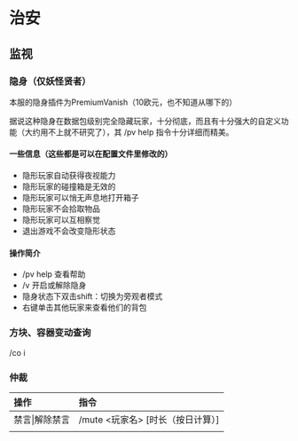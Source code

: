 # 治安

## 监视

### 隐身（仅妖怪贤者）

本服的隐身插件为PremiumVanish（10欧元，也不知道从哪下的）

据说这种隐身在数据包级别完全隐藏玩家，十分彻底，而且有十分强大的自定义功能（大约用不上就不研究了），其 /pv help 指令十分详细而精美。

#### 一些信息（这些都是可以在配置文件里修改的）

* 隐形玩家自动获得夜视能力
* 隐形玩家的碰撞箱是无效的
* 隐形玩家可以悄无声息地打开箱子
* 隐形玩家不会拾取物品
* 隐形玩家可以互相察觉
* 退出游戏不会改变隐形状态

#### 操作简介

* /pv help 查看帮助
* /v 开启或解除隐身
* 隐身状态下双击shift：切换为旁观者模式
* 右键单击其他玩家来查看他们的背包

### 方块、容器变动查询

/co i

### 仲裁

| 操作 | 指令 |
| :--- | :--- |
| 禁言\|解除禁言 | /mute &lt;玩家名&gt; \[时长（按日计算）\] |
|  |  |

